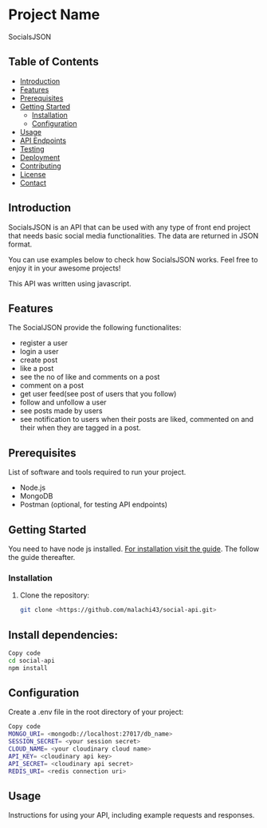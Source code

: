 # Project Name

SocialsJSON

## Table of Contents

- [Introduction](#introduction)
- [Features](#features)
- [Prerequisites](#prerequisites)
- [Getting Started](#getting-started)
  - [Installation](#installation)
  - [Configuration](#configuration)
- [Usage](#usage)
- [API Endpoints](#api-endpoints)
- [Testing](#testing)
- [Deployment](#deployment)
- [Contributing](#contributing)
- [License](#license)
- [Contact](#contact)

## Introduction

SocialsJSON is an API that can be used with any type of front end project that needs basic social media functionalities. The data are returned in JSON format.

You can use examples below to check how SocialsJSON works.
Feel free to enjoy it in your awesome projects!

This API was written using javascript.

## Features

The SocialJSON provide the following functionalites:

- register a user
- login a user
- create post
- like a post
- see the no of like and comments on a post
- comment on a post
- get user feed(see post of users that you follow)
- follow and unfollow a user
- see posts made by users
- see notification to users when their posts are liked, commented on and their when they are tagged in a post.

## Prerequisites

List of software and tools required to run your project.

- Node.js
- MongoDB
- Postman (optional, for testing API endpoints)

## Getting Started
You need to have node js installed. [For installation visit the guide](https://nodejs.org/en/download). The follow the guide thereafter.

### Installation

1. Clone the repository:

   ```bash
   git clone <https://github.com/malachi43/social-api.git>
   ```

## Install dependencies:

```bash
Copy code
cd social-api
npm install
```

## Configuration

Create a .env file in the root directory of your project:

```bash
Copy code
MONGO_URI= <mongodb://localhost:27017/db_name>
SESSION_SECRET= <your session secret>
CLOUD_NAME= <your cloudinary cloud name>
API_KEY= <cloudinary api key>
API_SECRET= <cloudinary api secret>
REDIS_URI= <redis connection uri>
```


## Usage

Instructions for using your API, including example requests and responses.


